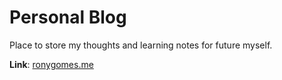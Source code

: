# Personal Blog

Place to store my thoughts and learning notes for future myself.

**Link**: <a target="_blank" href="https://www.ronygomes.me">ronygomes.me</a>
